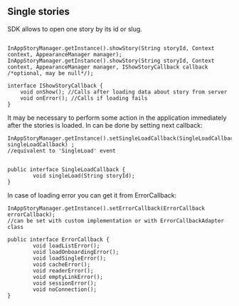 ## Single stories
    
SDK allows to open one story by its id or slug.
    
```

InAppStoryManager.getInstance().showStory(String storyId, Context context, AppearanceManager manager);
InAppStoryManager.getInstance().showStory(String storyId, Context context, AppearanceManager manager, IShowStoryCallback callback /*optional, may be null*/);

interface IShowStoryCallback {
    void onShow(); //Calls after loading data about story from server
    void onError(); //Calls if loading fails
}
```

It may be necessary to perform some action in the application immediately after the stories is loaded. In can be done by setting next callback:

```
InAppStoryManager.getInstance().setSingleLoadCallback(SingleLoadCallback singleLoadCallback) ; 
//equivalent to 'SingleLoad' event

    
public interface SingleLoadCallback {
        void singleLoad(String storyId);
}
```

In case of loading error you can get it from ErrorCallback:

```
InAppStoryManager.getInstance().setErrorCallback(ErrorCallback errorCallback); 
//can be set with custom implementation or with ErrorCallbackAdapter class

public interface ErrorCallback {
        void loadListError();
        void loadOnboardingError();
        void loadSingleError();
        void cacheError();
        void readerError();
        void emptyLinkError();
        void sessionError();
        void noConnection();
}
```
